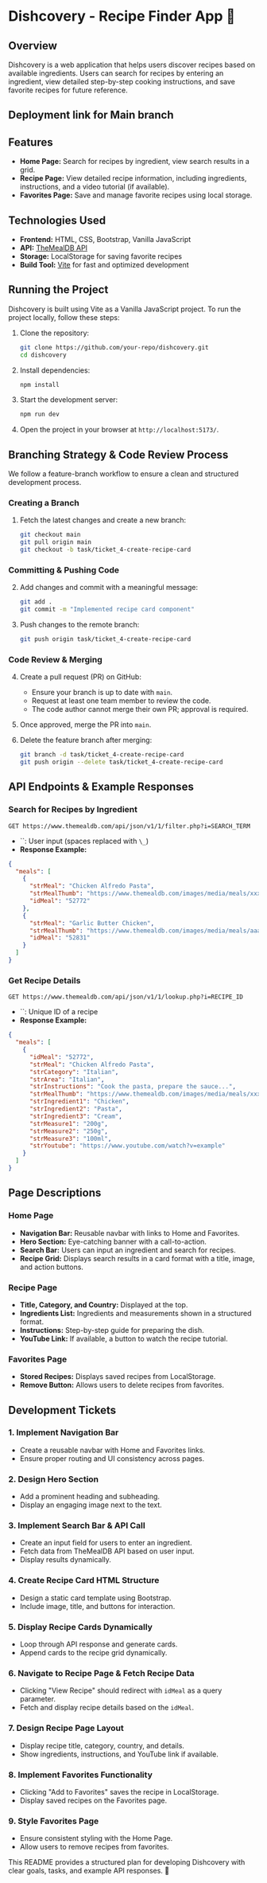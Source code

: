 # Dishcovery - Recipe Finder App 🍝

## Overview

Dishcovery is a web application that helps users discover recipes based on available ingredients. Users can search for recipes by entering an ingredient, view detailed step-by-step cooking instructions, and save favorite recipes for future reference.

## Deployment link for Main branch

## Features

- **Home Page:** Search for recipes by ingredient, view search results in a grid.
- **Recipe Page:** View detailed recipe information, including ingredients, instructions, and a video tutorial (if available).
- **Favorites Page:** Save and manage favorite recipes using local storage.

## Technologies Used

- **Frontend:** HTML, CSS, Bootstrap, Vanilla JavaScript
- **API:** [TheMealDB API](https://www.themealdb.com/api.php)
- **Storage:** LocalStorage for saving favorite recipes
- **Build Tool:** [Vite](https://vitejs.dev/) for fast and optimized development

## Running the Project

Dishcovery is built using Vite as a Vanilla JavaScript project. To run the project locally, follow these steps:

1. Clone the repository:
   ```sh
   git clone https://github.com/your-repo/dishcovery.git
   cd dishcovery
   ```
2. Install dependencies:
   ```sh
   npm install
   ```
3. Start the development server:
   ```sh
   npm run dev
   ```
4. Open the project in your browser at `http://localhost:5173/`.

## Branching Strategy & Code Review Process

We follow a feature-branch workflow to ensure a clean and structured development process.

### Creating a Branch

1. Fetch the latest changes and create a new branch:
   ```sh
   git checkout main
   git pull origin main
   git checkout -b task/ticket_4-create-recipe-card
   ```

### Committing & Pushing Code

2. Add changes and commit with a meaningful message:
   ```sh
   git add .
   git commit -m "Implemented recipe card component"
   ```
3. Push changes to the remote branch:
   ```sh
   git push origin task/ticket_4-create-recipe-card
   ```

### Code Review & Merging

4. Create a pull request (PR) on GitHub:

   - Ensure your branch is up to date with `main`.
   - Request at least one team member to review the code.
   - The code author cannot merge their own PR; approval is required.

5. Once approved, merge the PR into `main`.

6. Delete the feature branch after merging:
   ```sh
   git branch -d task/ticket_4-create-recipe-card
   git push origin --delete task/ticket_4-create-recipe-card
   ```

## API Endpoints & Example Responses

### Search for Recipes by Ingredient

```
GET https://www.themealdb.com/api/json/v1/1/filter.php?i=SEARCH_TERM
```

- ``: User input (spaces replaced with `\_`)
- **Response Example:**

```json
{
  "meals": [
    {
      "strMeal": "Chicken Alfredo Pasta",
      "strMealThumb": "https://www.themealdb.com/images/media/meals/xxxyyy.jpg",
      "idMeal": "52772"
    },
    {
      "strMeal": "Garlic Butter Chicken",
      "strMealThumb": "https://www.themealdb.com/images/media/meals/aaabbb.jpg",
      "idMeal": "52831"
    }
  ]
}
```

### Get Recipe Details

```
GET https://www.themealdb.com/api/json/v1/1/lookup.php?i=RECIPE_ID
```

- ``: Unique ID of a recipe
- **Response Example:**

```json
{
  "meals": [
    {
      "idMeal": "52772",
      "strMeal": "Chicken Alfredo Pasta",
      "strCategory": "Italian",
      "strArea": "Italian",
      "strInstructions": "Cook the pasta, prepare the sauce...",
      "strMealThumb": "https://www.themealdb.com/images/media/meals/xxxyyy.jpg",
      "strIngredient1": "Chicken",
      "strIngredient2": "Pasta",
      "strIngredient3": "Cream",
      "strMeasure1": "200g",
      "strMeasure2": "250g",
      "strMeasure3": "100ml",
      "strYoutube": "https://www.youtube.com/watch?v=example"
    }
  ]
}
```

## Page Descriptions

### Home Page

- **Navigation Bar:** Reusable navbar with links to Home and Favorites.
- **Hero Section:** Eye-catching banner with a call-to-action.
- **Search Bar:** Users can input an ingredient and search for recipes.
- **Recipe Grid:** Displays search results in a card format with a title, image, and action buttons.

### Recipe Page

- **Title, Category, and Country:** Displayed at the top.
- **Ingredients List:** Ingredients and measurements shown in a structured format.
- **Instructions:** Step-by-step guide for preparing the dish.
- **YouTube Link:** If available, a button to watch the recipe tutorial.

### Favorites Page

- **Stored Recipes:** Displays saved recipes from LocalStorage.
- **Remove Button:** Allows users to delete recipes from favorites.

## Development Tickets

### 1. Implement Navigation Bar

- Create a reusable navbar with Home and Favorites links.
- Ensure proper routing and UI consistency across pages.

### 2. Design Hero Section

- Add a prominent heading and subheading.
- Display an engaging image next to the text.

### 3. Implement Search Bar & API Call

- Create an input field for users to enter an ingredient.
- Fetch data from TheMealDB API based on user input.
- Display results dynamically.

### 4. Create Recipe Card HTML Structure

- Design a static card template using Bootstrap.
- Include image, title, and buttons for interaction.

### 5. Display Recipe Cards Dynamically

- Loop through API response and generate cards.
- Append cards to the recipe grid dynamically.

### 6. Navigate to Recipe Page & Fetch Recipe Data

- Clicking "View Recipe" should redirect with `idMeal` as a query parameter.
- Fetch and display recipe details based on the `idMeal`.

### 7. Design Recipe Page Layout

- Display recipe title, category, country, and details.
- Show ingredients, instructions, and YouTube link if available.

### 8. Implement Favorites Functionality

- Clicking "Add to Favorites" saves the recipe in LocalStorage.
- Display saved recipes on the Favorites page.

### 9. Style Favorites Page

- Ensure consistent styling with the Home Page.
- Allow users to remove recipes from favorites.

This README provides a structured plan for developing Dishcovery with clear goals, tasks, and example API responses. 🚀

